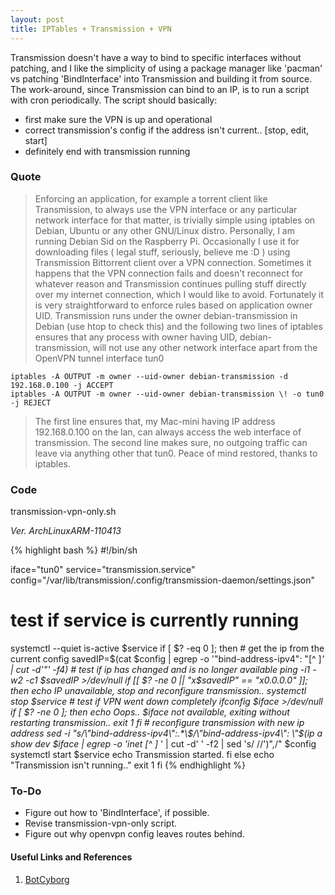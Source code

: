 ```yaml
---
layout: post
title: IPTables + Transmission + VPN
---
```

Transmission doesn't have a way to bind to specific interfaces without patching, and I like the simplicity of using a package manager like 'pacman' vs patching 'BindInterface' into Transmission and building it from source. The work-around, since Transmission can bind to an IP, is to run a script with cron periodically. 
The script should basically:

- first make sure the VPN is up and operational
- correct transmission's config if the address isn't current.. [stop, edit, start]
- definitely end with transmission running

### Quote
> Enforcing an application, for example a torrent client like Transmission, to always use the VPN interface or any particular network interface for that matter, is trivially simple using iptables on Debian, Ubuntu or any other GNU/Linux distro.
> Personally, I am running Debian Sid on the Raspberry Pi. Occasionally I use it for downloading files ( legal stuff, seriously, believe me :D  ) using Transmission Bittorrent client over a VPN connection. Sometimes it happens that the VPN connection fails and doesn't reconnect for whatever reason and Transmission continues pulling stuff directly over my internet connection, which I would like to avoid. Fortunately it is very straightforward to enforce rules based on application owner UID. Transmission runs under the owner debian-transmission in Debian (use htop to check this) and the following two lines of iptables ensures that any process with owner having UID, debian-transmission, will not use any other network interface apart from the OpenVPN tunnel interface tun0

    iptables -A OUTPUT -m owner --uid-owner debian-transmission -d 192.168.0.100 -j ACCEPT
    iptables -A OUTPUT -m owner --uid-owner debian-transmission \! -o tun0 -j REJECT

> The first line ensures that, my Mac-mini having IP address 192.168.0.100 on the lan, can always access the web interface of transmission. The second line makes sure, no outgoing traffic can leave via anything other that tun0. 
> Peace of mind restored, thanks to iptables.

### Code
transmission-vpn-only.sh

*Ver. ArchLinuxARM-110413*

{% highlight bash %}
#!/bin/sh

iface="tun0"
service="transmission.service"
config="/var/lib/transmission/.config/transmission-daemon/settings.json"

# test if service is currently running
systemctl --quiet is-active $service
if [ $? -eq 0 ]; then
    # get the ip from the current config
    savedIP=$(cat $config | egrep -o '\"bind-address-ipv4\": \"[^ ]*' | cut -d'"' -f4)
    # test if ip has changed and is no longer available
    ping -i1 -w2 -c1 $savedIP >/dev/null
    if [[ $? -ne 0 || "x$savedIP" == "x0.0.0.0" ]]; then
        echo IP unavailable, stop and reconfigure transmission..
        systemctl stop $service
        # test if VPN went down completely
        ifconfig $iface >/dev/null
        if [ $? -ne 0 ]; then
            echo Oops.. $iface not available, exiting without restarting transmission..
            exit 1
        fi
        # reconfigure transmission with new ip address
        sed -i "s/\"bind-address-ipv4\":.*\$/\"bind-address-ipv4\": \"$(ip a show dev $iface | egrep -o 'inet [^ ]* ' | cut -d' ' -f2 | sed 's/ //')\",/" $config
        systemctl start $service
        echo Transmission started.
    fi
else
    echo "Transmission isn't running.."
    exit 1
fi
{% endhighlight %}

### To-Do
- Figure out how to 'BindInterface', if possible.
- Revise transmission-vpn-only script.
- Figure out why openvpn config leaves routes behind.

#### Useful Links and References
1. [BotCyborg](http://www.botcyb.org/2012/11/force-application-to-use-vpn-using.html "BotCyborg")

